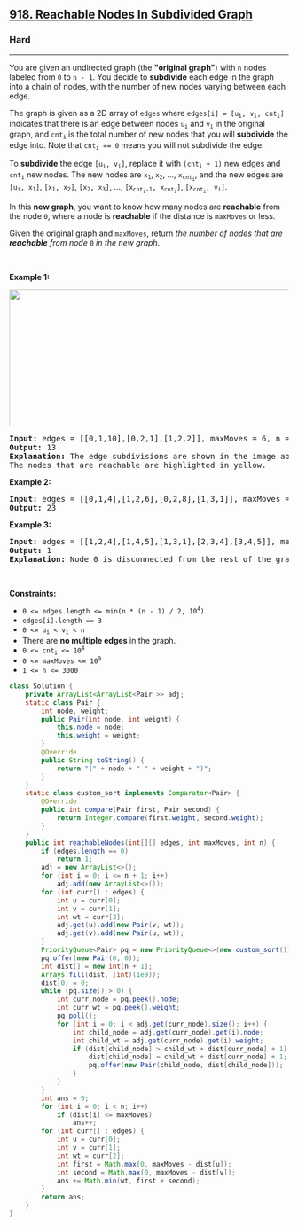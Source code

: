 <h2><a href="https://leetcode.com/problems/reachable-nodes-in-subdivided-graph/?envType=problem-list-v2&envId=shortest-path">918. Reachable Nodes In Subdivided Graph</a></h2><h3>Hard</h3><hr><p>You are given an undirected graph (the <strong>&quot;original graph&quot;</strong>) with <code>n</code> nodes labeled from <code>0</code> to <code>n - 1</code>. You decide to <strong>subdivide</strong> each edge in the graph into a chain of nodes, with the number of new nodes varying between each edge.</p>

<p>The graph is given as a 2D array of <code>edges</code> where <code>edges[i] = [u<sub>i</sub>, v<sub>i</sub>, cnt<sub>i</sub>]</code> indicates that there is an edge between nodes <code>u<sub>i</sub></code> and <code>v<sub>i</sub></code> in the original graph, and <code>cnt<sub>i</sub></code> is the total number of new nodes that you will <strong>subdivide</strong> the edge into. Note that <code>cnt<sub>i</sub> == 0</code> means you will not subdivide the edge.</p>

<p>To <strong>subdivide</strong> the edge <code>[u<sub>i</sub>, v<sub>i</sub>]</code>, replace it with <code>(cnt<sub>i</sub> + 1)</code> new edges and <code>cnt<sub>i</sub></code> new nodes. The new nodes are <code>x<sub>1</sub></code>, <code>x<sub>2</sub></code>, ..., <code>x<sub>cnt<sub>i</sub></sub></code>, and the new edges are <code>[u<sub>i</sub>, x<sub>1</sub>]</code>, <code>[x<sub>1</sub>, x<sub>2</sub>]</code>, <code>[x<sub>2</sub>, x<sub>3</sub>]</code>, ..., <code>[x<sub>cnt<sub>i</sub>-1</sub>, x<sub>cnt<sub>i</sub></sub>]</code>, <code>[x<sub>cnt<sub>i</sub></sub>, v<sub>i</sub>]</code>.</p>

<p>In this <strong>new graph</strong>, you want to know how many nodes are <strong>reachable</strong> from the node <code>0</code>, where a node is <strong>reachable</strong> if the distance is <code>maxMoves</code> or less.</p>

<p>Given the original graph and <code>maxMoves</code>, return <em>the number of nodes that are <strong>reachable</strong> from node </em><code>0</code><em> in the new graph</em>.</p>

<p>&nbsp;</p>
<p><strong class="example">Example 1:</strong></p>
<img alt="" src="https://s3-lc-upload.s3.amazonaws.com/uploads/2018/08/01/origfinal.png" style="width: 600px; height: 247px;" />
<pre>
<strong>Input:</strong> edges = [[0,1,10],[0,2,1],[1,2,2]], maxMoves = 6, n = 3
<strong>Output:</strong> 13
<strong>Explanation:</strong> The edge subdivisions are shown in the image above.
The nodes that are reachable are highlighted in yellow.
</pre>

<p><strong class="example">Example 2:</strong></p>

<pre>
<strong>Input:</strong> edges = [[0,1,4],[1,2,6],[0,2,8],[1,3,1]], maxMoves = 10, n = 4
<strong>Output:</strong> 23
</pre>

<p><strong class="example">Example 3:</strong></p>

<pre>
<strong>Input:</strong> edges = [[1,2,4],[1,4,5],[1,3,1],[2,3,4],[3,4,5]], maxMoves = 17, n = 5
<strong>Output:</strong> 1
<strong>Explanation:</strong> Node 0 is disconnected from the rest of the graph, so only node 0 is reachable.
</pre>

<p>&nbsp;</p>
<p><strong>Constraints:</strong></p>

<ul>
	<li><code>0 &lt;= edges.length &lt;= min(n * (n - 1) / 2, 10<sup>4</sup>)</code></li>
	<li><code>edges[i].length == 3</code></li>
	<li><code>0 &lt;= u<sub>i</sub> &lt; v<sub>i</sub> &lt; n</code></li>
	<li>There are <strong>no multiple edges</strong> in the graph.</li>
	<li><code>0 &lt;= cnt<sub>i</sub> &lt;= 10<sup>4</sup></code></li>
	<li><code>0 &lt;= maxMoves &lt;= 10<sup>9</sup></code></li>
	<li><code>1 &lt;= n &lt;= 3000</code></li>
</ul>

```java
class Solution {
    private ArrayList<ArrayList<Pair >> adj;
    static class Pair {
        int node, weight;
        public Pair(int node, int weight) {
            this.node = node;
            this.weight = weight;
        }
        @Override
        public String toString() {
            return "(" + node + " " + weight + ")";
        }
    }
    static class custom_sort implements Comparator<Pair> {
        @Override
        public int compare(Pair first, Pair second) {
            return Integer.compare(first.weight, second.weight);
        }
    }
    public int reachableNodes(int[][] edges, int maxMoves, int n) {
        if (edges.length == 0)
            return 1;
        adj = new ArrayList<>();
        for (int i = 0; i <= n + 1; i++)
            adj.add(new ArrayList<>());
        for (int curr[] : edges) {
            int u = curr[0];
            int v = curr[1];
            int wt = curr[2];
            adj.get(u).add(new Pair(v, wt));
            adj.get(v).add(new Pair(u, wt));
        }
        PriorityQueue<Pair> pq = new PriorityQueue<>(new custom_sort());
        pq.offer(new Pair(0, 0));
        int dist[] = new int[n + 1];
        Arrays.fill(dist, (int)(1e9));
        dist[0] = 0;
        while (pq.size() > 0) {
            int curr_node = pq.peek().node;
            int curr_wt = pq.peek().weight;
            pq.poll();
            for (int i = 0; i < adj.get(curr_node).size(); i++) {
                int child_node = adj.get(curr_node).get(i).node;
                int child_wt = adj.get(curr_node).get(i).weight;
                if (dist[child_node] > child_wt + dist[curr_node] + 1) {
                    dist[child_node] = child_wt + dist[curr_node] + 1;
                    pq.offer(new Pair(child_node, dist[child_node]));
                }
            }
        }
        int ans = 0;
        for (int i = 0; i < n; i++)
            if (dist[i] <= maxMoves)
                ans++;
        for (int curr[] : edges) {
            int u = curr[0];
            int v = curr[1];
            int wt = curr[2];
            int first = Math.max(0, maxMoves - dist[u]);
            int second = Math.max(0, maxMoves - dist[v]);
            ans += Math.min(wt, first + second);
        }
        return ans;
    }
}
```
